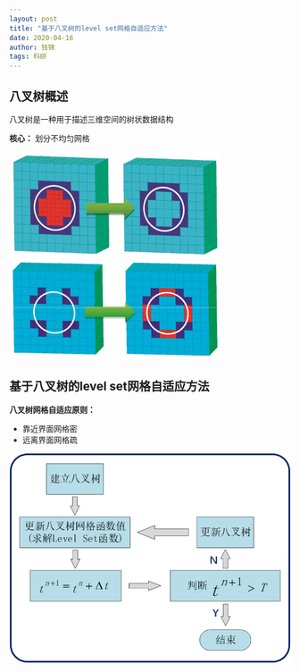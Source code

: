 ```yaml
---
layout: post
title: "基于八叉树的level set网格自适应方法"
date: 2020-04-16
author: 钱锦
tags: 科研
---
```


## 八叉树概述
八叉树是一种用于描述三维空间的树状数据结构

**核心：**
划分不均匀网格

![八叉树网格粗化实例](..\assets\img\八叉树网格粗化实例.png)
![八叉树网格细化实例](..\assets\img\八叉树网格细化实例.png)

## 基于八叉树的level set网格自适应方法

**八叉树网格自适应原则：**
- 靠近界面网格密
- 远离界面网格疏


![基于八叉树水平集方法的基本流程](..\assets\img\基于八叉树水平集方法的基本流程.png)
